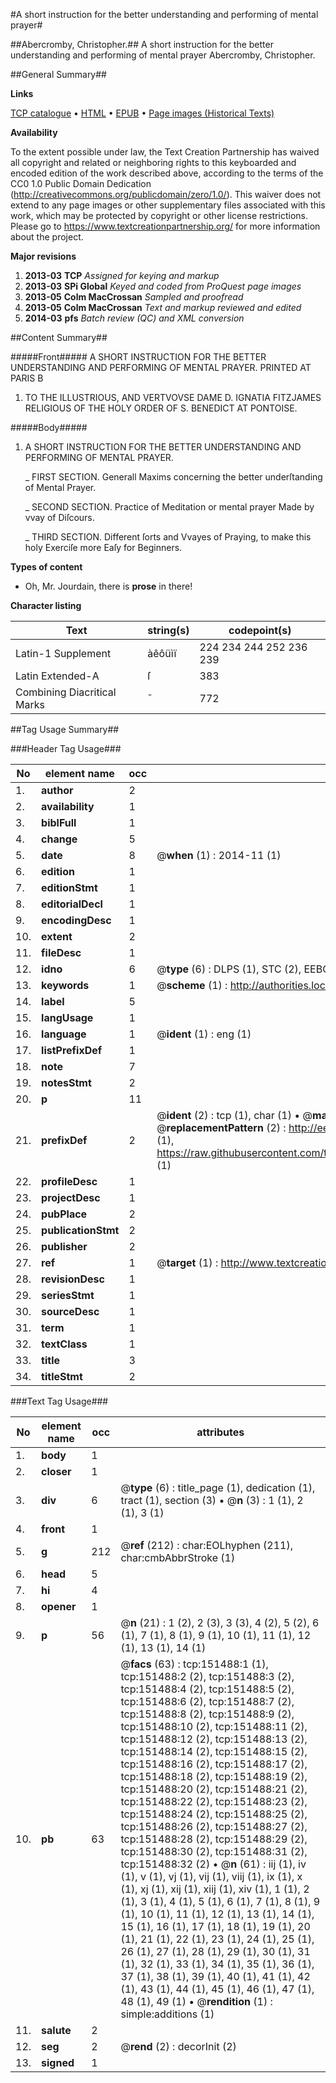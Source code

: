 #A short instruction for the better understanding and performing of mental prayer#

##Abercromby, Christopher.##
A short instruction for the better understanding and performing of mental prayer
Abercromby, Christopher.

##General Summary##

**Links**

[TCP catalogue](http://www.ota.ox.ac.uk/tcp/)  • 
[HTML](http://tei.it.ox.ac.uk/tcp/Texts-HTML/free/A75/A75968.html)  • 
[EPUB](http://tei.it.ox.ac.uk/tcp/Texts-EPUB/free/A75/A75968.epub) • 
[Page images (Historical Texts)](https://historicaltexts.jisc.ac.uk/eebo-43077439e)

**Availability**

To the extent possible under law, the Text Creation Partnership has waived all copyright and related or neighboring rights to this keyboarded and encoded edition of the work described above, according to the terms of the CC0 1.0 Public Domain Dedication (http://creativecommons.org/publicdomain/zero/1.0/). This waiver does not extend to any page images or other supplementary files associated with this work, which may be protected by copyright or other license restrictions. Please go to https://www.textcreationpartnership.org/ for more information about the project.

**Major revisions**

1. __2013-03__ __TCP__ *Assigned for keying and markup*
1. __2013-03__ __SPi Global__ *Keyed and coded from ProQuest page images*
1. __2013-05__ __Colm MacCrossan__ *Sampled and proofread*
1. __2013-05__ __Colm MacCrossan__ *Text and markup reviewed and edited*
1. __2014-03__ __pfs__ *Batch review (QC) and XML conversion*

##Content Summary##

#####Front#####
A SHORT INSTRUCTION FOR THE BETTER UNDERSTANDING AND PERFORMING OF MENTAL PRAYER. PRINTED AT PARIS B
1. TO THE ILLUSTRIOUS, AND VERTVOVSE DAME D. IGNATIA FITZJAMES RELIGIOUS OF THE HOLY ORDER OF S. BENEDICT AT PONTOISE.

#####Body#####

1. A SHORT INSTRUCTION FOR THE BETTER UNDERSTANDING AND PERFORMING OF MENTAL PRAYER.

    _ FIRST SECTION. Generall Maxims concerning the better underſtanding of Mental Prayer.

    _ SECOND SECTION. Practice of Meditation or mental prayer Made by vvay of Diſcours.

    _ THIRD SECTION. Different ſorts and Vvayes of Praying, to make this holy Exerciſe more Eaſy for Beginners.

**Types of content**

  * Oh, Mr. Jourdain, there is **prose** in there!

**Character listing**


|Text|string(s)|codepoint(s)|
|---|---|---|
|Latin-1 Supplement|àêôüìï|224 234 244 252 236 239|
|Latin Extended-A|ſ|383|
|Combining             Diacritical Marks|̄|772|

##Tag Usage Summary##

###Header Tag Usage###

|No|element name|occ|attributes|
|---|---|---|---|
|1.|__author__|2||
|2.|__availability__|1||
|3.|__biblFull__|1||
|4.|__change__|5||
|5.|__date__|8| @__when__ (1) : 2014-11 (1)|
|6.|__edition__|1||
|7.|__editionStmt__|1||
|8.|__editorialDecl__|1||
|9.|__encodingDesc__|1||
|10.|__extent__|2||
|11.|__fileDesc__|1||
|12.|__idno__|6| @__type__ (6) : DLPS (1), STC (2), EEBO-CITATION (1), OCLC (1), VID (1)|
|13.|__keywords__|1| @__scheme__ (1) : http://authorities.loc.gov/ (1)|
|14.|__label__|5||
|15.|__langUsage__|1||
|16.|__language__|1| @__ident__ (1) : eng (1)|
|17.|__listPrefixDef__|1||
|18.|__note__|7||
|19.|__notesStmt__|2||
|20.|__p__|11||
|21.|__prefixDef__|2| @__ident__ (2) : tcp (1), char (1)  •  @__matchPattern__ (2) : ([0-9\-]+):([0-9IVX]+) (1), (.+) (1)  •  @__replacementPattern__ (2) : http://eebo.chadwyck.com/downloadtiff?vid=$1&page=$2 (1), https://raw.githubusercontent.com/textcreationpartnership/Texts/master/tcpchars.xml#$1 (1)|
|22.|__profileDesc__|1||
|23.|__projectDesc__|1||
|24.|__pubPlace__|2||
|25.|__publicationStmt__|2||
|26.|__publisher__|2||
|27.|__ref__|1| @__target__ (1) : http://www.textcreationpartnership.org/docs/. (1)|
|28.|__revisionDesc__|1||
|29.|__seriesStmt__|1||
|30.|__sourceDesc__|1||
|31.|__term__|1||
|32.|__textClass__|1||
|33.|__title__|3||
|34.|__titleStmt__|2||


###Text Tag Usage###

|No|element name|occ|attributes|
|---|---|---|---|
|1.|__body__|1||
|2.|__closer__|1||
|3.|__div__|6| @__type__ (6) : title_page (1), dedication (1), tract (1), section (3)  •  @__n__ (3) : 1 (1), 2 (1), 3 (1)|
|4.|__front__|1||
|5.|__g__|212| @__ref__ (212) : char:EOLhyphen (211), char:cmbAbbrStroke (1)|
|6.|__head__|5||
|7.|__hi__|4||
|8.|__opener__|1||
|9.|__p__|56| @__n__ (21) : 1 (2), 2 (3), 3 (3), 4 (2), 5 (2), 6 (1), 7 (1), 8 (1), 9 (1), 10 (1), 11 (1), 12 (1), 13 (1), 14 (1)|
|10.|__pb__|63| @__facs__ (63) : tcp:151488:1 (1), tcp:151488:2 (2), tcp:151488:3 (2), tcp:151488:4 (2), tcp:151488:5 (2), tcp:151488:6 (2), tcp:151488:7 (2), tcp:151488:8 (2), tcp:151488:9 (2), tcp:151488:10 (2), tcp:151488:11 (2), tcp:151488:12 (2), tcp:151488:13 (2), tcp:151488:14 (2), tcp:151488:15 (2), tcp:151488:16 (2), tcp:151488:17 (2), tcp:151488:18 (2), tcp:151488:19 (2), tcp:151488:20 (2), tcp:151488:21 (2), tcp:151488:22 (2), tcp:151488:23 (2), tcp:151488:24 (2), tcp:151488:25 (2), tcp:151488:26 (2), tcp:151488:27 (2), tcp:151488:28 (2), tcp:151488:29 (2), tcp:151488:30 (2), tcp:151488:31 (2), tcp:151488:32 (2)  •  @__n__ (61) : iij (1), iv (1), v (1), vj (1), vij (1), viij (1), ix (1), x (1), xj (1), xij (1), xiij (1), xiv (1), 1 (1), 2 (1), 3 (1), 4 (1), 5 (1), 6 (1), 7 (1), 8 (1), 9 (1), 10 (1), 11 (1), 12 (1), 13 (1), 14 (1), 15 (1), 16 (1), 17 (1), 18 (1), 19 (1), 20 (1), 21 (1), 22 (1), 23 (1), 24 (1), 25 (1), 26 (1), 27 (1), 28 (1), 29 (1), 30 (1), 31 (1), 32 (1), 33 (1), 34 (1), 35 (1), 36 (1), 37 (1), 38 (1), 39 (1), 40 (1), 41 (1), 42 (1), 43 (1), 44 (1), 45 (1), 46 (1), 47 (1), 48 (1), 49 (1)  •  @__rendition__ (1) : simple:additions (1)|
|11.|__salute__|2||
|12.|__seg__|2| @__rend__ (2) : decorInit (2)|
|13.|__signed__|1||
